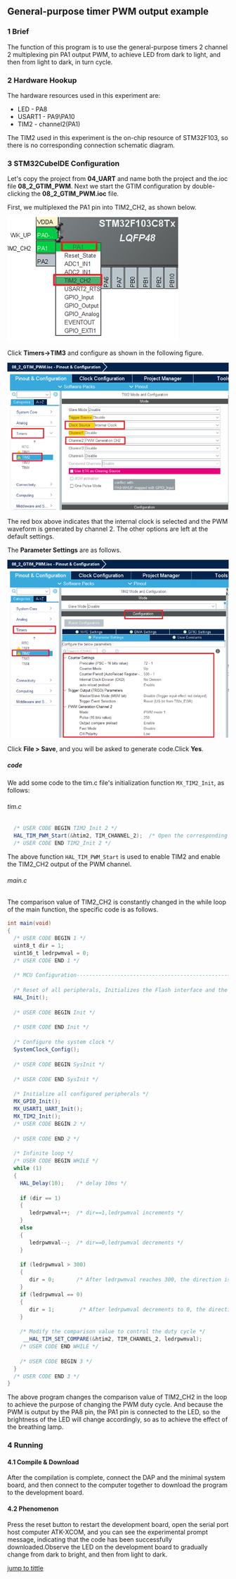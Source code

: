 ## General-purpose timer PWM output example<a name="catalogue"></a>


### 1 Brief
The function of this program is to use the  general-purpose timers 2 channel 2 multiplexing pin PA1 output PWM, to achieve LED from dark to light, and then from light to dark, in turn cycle.
### 2 Hardware Hookup
The hardware resources used in this experiment are:
+ LED - PA8
+ USART1 - PA9\PA10
+ TIM2 - channel2(PA1)

The TIM2 used in this experiment is the on-chip resource of STM32F103, so there is no corresponding connection schematic diagram.

### 3 STM32CubeIDE Configuration


Let's copy the project from **04_UART** and name both the project and the.ioc file **08_2_GTIM_PWM**. Next we start the GTIM configuration by double-clicking the **08_2_GTIM_PWM.ioc** file.

First, we multiplexed the PA1 pin into TIM2_CH2, as shown below.

![](./1_docs/3_figures/08_2_GTIM_PWM/g3.png)

Click **Timers->TIM3** and configure as shown in the following figure.

![](./1_docs/3_figures/08_2_GTIM_PWM/g4.png)

The red box above indicates that the internal clock is selected and the PWM waveform is generated by channel 2. The other options are left at the default settings.

The **Parameter Settings** are as follows.

![](./1_docs/3_figures/08_2_GTIM_PWM/g5.png)

Click **File > Save**, and you will be asked to generate code.Click **Yes**.

##### code
We add some code to the tim.c file's initialization function ``MX_TIM2_Init``, as follows:
###### tim.c
```c#
  /* USER CODE BEGIN TIM2_Init 2 */
  HAL_TIM_PWM_Start(&htim2, TIM_CHANNEL_2);  /* Open the corresponding PWM channel */
  /* USER CODE END TIM2_Init 2 */
```
The above function ``HAL_TIM_PWM_Start`` is used to enable TIM2 and enable the TIM2_CH2 output of the PWM channel.

###### main.c
The comparison value of TIM2_CH2 is constantly changed in the while loop of the main function, the specific code is as follows.
```c#
int main(void)
{
  /* USER CODE BEGIN 1 */
  uint8_t dir = 1;
  uint16_t ledrpwmval = 0;
  /* USER CODE END 1 */

  /* MCU Configuration--------------------------------------------------------*/

  /* Reset of all peripherals, Initializes the Flash interface and the Systick. */
  HAL_Init();

  /* USER CODE BEGIN Init */

  /* USER CODE END Init */

  /* Configure the system clock */
  SystemClock_Config();

  /* USER CODE BEGIN SysInit */

  /* USER CODE END SysInit */

  /* Initialize all configured peripherals */
  MX_GPIO_Init();
  MX_USART1_UART_Init();
  MX_TIM2_Init();
  /* USER CODE BEGIN 2 */

  /* USER CODE END 2 */

  /* Infinite loop */
  /* USER CODE BEGIN WHILE */
  while (1)
  {
    HAL_Delay(10);    /* delay 10ms */

    if (dir == 1)
    {
       ledrpwmval++;  /* dir==1,ledrpwmval increments */
    }
    else
    {
       ledrpwmval--;  /* dir==0,ledrpwmval decrements */
    }

    if (ledrpwmval > 300)
    {
       dir = 0;       /* After ledrpwmval reaches 300, the direction is decreasing */
    }
    if (ledrpwmval == 0)
    {
       dir = 1;        /* After ledrpwmval decrements to 0, the direction is changed to increasing */
    }

    /* Modify the comparison value to control the duty cycle */
     __HAL_TIM_SET_COMPARE(&htim2, TIM_CHANNEL_2, ledrpwmval);
    /* USER CODE END WHILE */

    /* USER CODE BEGIN 3 */
  } 
  /* USER CODE END 3 */
}
```
The above program changes the comparison value of TIM2_CH2 in the loop to achieve the purpose of changing the PWM duty cycle. And because the PWM is output by the PA8 pin, the PA1 pin is connected to the LED, so the brightness of the LED will change accordingly, so as to achieve the effect of the breathing lamp.


### 4 Running
#### 4.1 Compile & Download
After the compilation is complete, connect the DAP and the minimal system board, and then connect to the computer together to download the program to the development board.
#### 4.2 Phenomenon
Press the reset button to restart the development board, open the serial port host computer ATK-XCOM, and you can see the experimental prompt message, indicating that the code has been successfully downloaded.Observe the LED on the development board to gradually change from dark to bright, and then from light to dark.

[jump to tittle](#catalogue)

